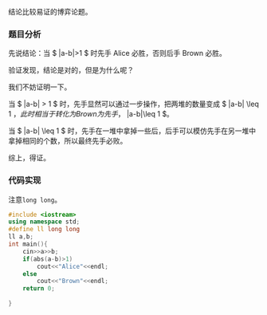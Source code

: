 结论比较易证的博弈论题。

### 题目分析

先说结论：当 $ |a-b|>1 $ 时先手 Alice 必胜，否则后手 Brown 必胜。

验证发现，结论是对的，但是为什么呢？

我们不妨证明一下。

当 $ |a-b| > 1 $ 时，先手显然可以通过一步操作，把两堆的数量变成 $ |a-b| \leq  1 $，此时相当于转化为 Brown 为先手，$ |a-b|\leq 1 $。

当 $ |a-b| \leq  1 $ 时，先手在一堆中拿掉一些后，后手可以模仿先手在另一堆中拿掉相同的个数，所以最终先手必败。

综上，得证。

### 代码实现
注意```long long```。
```cpp
#include <iostream>
using namespace std;
#define ll long long
ll a,b;
int main(){
    cin>>a>>b;
    if(abs(a-b)>1)
        cout<<"Alice"<<endl;
    else
        cout<<"Brown"<<endl;
    return 0;
    
}
```
